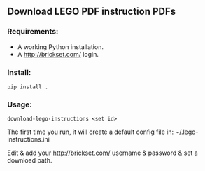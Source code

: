 ## Download LEGO PDF instruction PDFs

### Requirements:

* A working Python installation.
* A http://brickset.com/ login.

### Install:
    pip install .


### Usage:
    download-lego-instructions <set id>
    
The first time you run, it will create a default config file in:
    ~/.lego-instructions.ini

Edit & add your http://brickset.com/ username & password & set a download path.